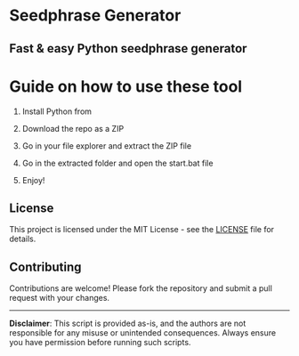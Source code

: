 # Seedphrase Generator       
         
## Fast & easy Python seedphrase generator        
             
# Guide on how to use these tool          
             
1. Install Python from           
   
2. Download the repo as a ZIP        
   
3. Go in your file explorer and extract the ZIP file      
        
4. Go in the extracted folder and open the start.bat file      
       
5. Enjoy!         
           
## License             
     
This project is licensed under the MIT License - see the [LICENSE](LICENSE) file for details.                
    
## Contributing     
        
Contributions are welcome! Please fork the repository and submit a pull request with your changes.           
        
---       
        
**Disclaimer**: This script is provided as-is, and the authors are not responsible for any misuse or unintended consequences. Always ensure you have permission before running such scripts.            